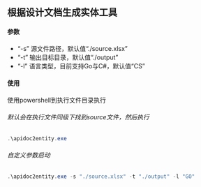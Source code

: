## 根据设计文档生成实体工具

#### 参数
+ “-s” 源文件路径，默认值“./source.xlsx”
+ “-t” 输出目标目录，默认值“./output”
+ “-l” 语言类型，目前支持Go与C#，默认值“CS”

#### 使用
使用powershell到执行文件目录执行

###### 默认会在执行文件同级下找到source文件，然后执行
```powershell
.\apidoc2entity.exe
```

###### 自定义参数启动
```powershell
.\apidoc2entity.exe -s "./source.xlsx" -t "./output" -l "GO"
```


